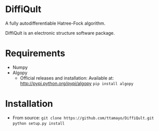 # DiffiQult

A fully autodifferentiable Hatree-Fock algorithm.

DiffiQult is an electronic structure software package. 
 

# Requirements

* Numpy
* Algopy
 	* Official releases and installation:
		Available at: http://pypi.python.org/pypi/algopy
		```pip install algopy```


# Installation

* From source:
     ```git clone https://github.com/ttamayo/DiffiQult.git```
     ```python setup.py install```
